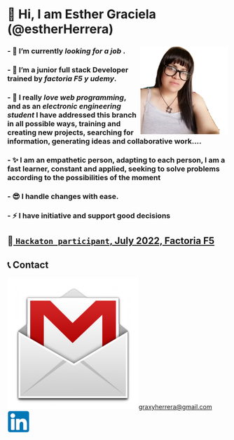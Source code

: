 # 👋 Hi, I am Esther Graciela (@estherHerrera) 

### - 👀 I’m currently _looking for a job_ .  <img src="z1660687499.png" style="width:200px; height:200px;" align="right"/>       
### - 🌱 I’m a junior full stack Developer trained by ***factoria F5  y udemy***. 
### - 💞️  I really ***love web programming***, and as an ***electronic engineering student*** I have addressed this branch in all possible ways, training and creating new projects, searching for information, generating ideas and collaborative work....
### - ✨ I am an empathetic person, adapting to each person, I am a fast learner, constant and applied, seeking to solve problems according to the possibilities of the moment
### - 😎 I handle changes with ease.
### - ⚡ I have __initiative__ and support good decisions

## 🦸‍[ `Hackaton participant`, July 2022, Factoria F5 ](https://drive.google.com/file/d/1FOdc1tWXXliGwh0EME_6J-uzhvkhn2of/view?usp=sharing)

## 📞 Contact
<img src="gmail.png.webp" />graxyherrera@gmail.com <br/>
[<img src="linkedin.png" />](https://www.linkedin.com/in/esther-herrera-3a5b489a/)
